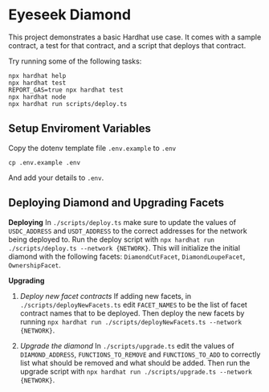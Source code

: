 # Eyeseek Diamond

This project demonstrates a basic Hardhat use case. It comes with a sample contract, a test for that contract, and a script that deploys that contract.

Try running some of the following tasks:

```shell
npx hardhat help
npx hardhat test
REPORT_GAS=true npx hardhat test
npx hardhat node
npx hardhat run scripts/deploy.ts
```

## Setup Enviroment Variables

Copy the dotenv template file `.env.example` to `.env`

```shell
cp .env.example .env
```

And add your details to `.env`.

## Deploying Diamond and Upgrading Facets

**Deploying**
In `./scripts/deploy.ts` make sure to update the values of `USDC_ADDRESS` and `USDT_ADDRESS` to the correct addresses for the network being deployed to.
Run the deploy script with `npx hardhat run ./scripts/deploy.ts --network {NETWORK}`.
This will initialize the initial diamond with the following facets: `DiamondCutFacet`, `DiamondLoupeFacet`, `OwnershipFacet`.

**Upgrading**

1. _Deploy new facet contracts_
   If adding new facets, in `./scripts/deployNewFacets.ts` edit `FACET_NAMES` to be the list of facet contract names that to be deployed.
   Then deploy the new facets by running `npx hardhat run ./scripts/deployNewFacets.ts --network {NETWORK}`.

2. _Upgrade the diamond_
   In `./scripts/upgrade.ts` edit the values of `DIAMOND_ADDRESS`, `FUNCTIONS_TO_REMOVE` and `FUNCTIONS_TO_ADD` to correctly list what should be removed and what should be added.
   Then run the upgrade script with `npx hardhat run ./scripts/upgrade.ts --network {NETWORK}`.
